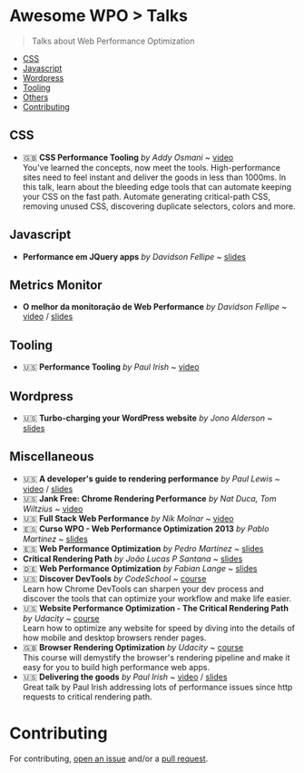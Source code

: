 # Awesome WPO > Talks

> Talks about Web Performance Optimization

- [CSS](#css)
- [Javascript](#javascript)
- [Wordpress](#wordpress)
- [Tooling](#tooling)
- [Others](#others)
- [Contributing](#contributing)


## CSS

* :gb: **CSS Performance Tooling** _by Addy Osmani_ ~ [video](https://www.youtube.com/watch?v=FEs2jgZBaQA)
<br>You've learned the concepts, now meet the tools. High-performance sites need to feel instant and deliver the goods in less than 1000ms. In this talk, learn about the bleeding edge tools that can automate keeping your CSS on the fast path. Automate generating critical-path CSS, removing unused CSS, discovering duplicate selectors, colors and more.

## Javascript

* **Performance em JQuery apps** _by Davidson Fellipe_ ~ [slides](http://www.slideshare.net/davidsonfellipe/jqueryperf)

## Metrics Monitor

* **O melhor da monitoração de Web Performance** _by Davidson Fellipe_ ~ [video](http://www.youtube.com/watch?v=mHFuWVyxcTg) / [slides](http://www.slideshare.net/davidsonfellipe/o-melhor-da-monitoracao-de-web-performance)

## Tooling

* :us: **Performance Tooling** _by Paul Irish_ ~ [video](https://www.youtube.com/watch?v=HAqjyCH_LOE)

## Wordpress

* :us: **Turbo-charging your WordPress website** _by Jono Alderson_ ~ [slides](https://www.jonoalderson.com/events-presentations/searchlove-2014-turbo-charging-wordpress-website-cheat-sheet/)

## Miscellaneous

* :us: **A developer's guide to rendering performance** _by Paul Lewis_ ~ [video](http://vimeo.com/77591536) / [slides](https://speakerdeck.com/paullewis/a-developers-guide-to-rendering-performance)
* :us: **Jank Free: Chrome Rendering Performance** _by Nat Duca, Tom Wiltzius_ ~ [video](http://vimeo.com/77591536)
* :us: **Full Stack Web Performance** _by Nik Molnar_ ~ [video](https://vimeo.com/97415381)
* :es: **Curso WPO - Web Performance Optimization 2013** _by Pablo Martinez_ ~ [slides](http://www.slideshare.net/pablomartinezfernandez/curso-wpopol)
* :es: **Web Performance Optimization** _by Pedro Martínez_ ~ [slides](http://www.slideshare.net/pemargo1/wpo-congreso-seo4seos)
* **Critical Rendering Path** _by João Lucas P Santana_ ~ [slides](https://docs.google.com/presentation/d/1QbZpQklANUJn65yXdC-2uFTanK_rrjgs2YVnbw891iQ/edit?usp=sharing)
* :de: **Web Performance Optimization** _by Fabian Lange_ ~ [slides](http://www.slideshare.net/fabianlange/web-performance-optimization-jax-2011-talk)
* :us: **Discover DevTools** _by CodeSchool_ ~ [course](https://www.codeschool.com/courses/discover-devtools)
<br>Learn how Chrome DevTools can sharpen your dev process and discover the tools that can optimize your workflow and make life easier.
* :us: **Website Performance Optimization - The Critical Rendering Path** _by Udacity_ ~ [course](https://www.udacity.com/course/ud884)
<br>Learn how to optimize any website for speed by diving into the details of how mobile and desktop browsers render pages.
* :gb: **Browser Rendering Optimization** _by Udacity_ ~ [course](https://www.udacity.com/course/ud860)
<br>This course will demystify the browser's rendering pipeline and make it easy for you to build high performance web apps.
* :us: **Delivering the goods** _by Paul Irish_ ~ [video](https://www.youtube.com/watch?v=R8W_6xWphtw) / [slides](https://docs.google.com/presentation/d/1MtDBNTH1g7CZzhwlJ1raEJagA8qM3uoV7ta6i66bO2M/present#slide=id.p19)
<br>Great talk by Paul Irish addressing lots of performance issues since http requests to critical rendering path.

# Contributing

For contributing, [open an issue](https://github.com/davidsonfellipe/awesome-wpo/issues) and/or a [pull request](https://github.com/davidsonfellipe/awesome-wpo/pulls).
